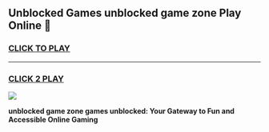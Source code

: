 
## Unblocked Games unblocked game zone Play Online 👋
<h3>
<a href="https://news.freeplayer.one?title=unblocked_game_zone&ref=17F">CLICK TO PLAY</a></h3>
<hr>

<h3>
<a href="https://news.freeplayer.one?title=unblocked_game_zone&ref=17F">CLICK 2 PLAY</a>
  
</h3>

<a href="https://news.freeplayer.one?title=unblocked_game_zone&ref=17F/"><img src="https://clearcache.store/games.png"></a>


**unblocked game zone games unblocked: Your Gateway to Fun and Accessible Online Gaming**
